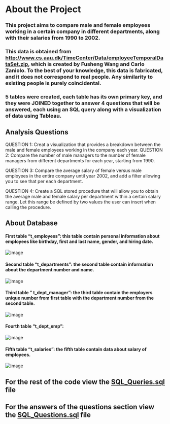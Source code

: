 # About the Project
### This project aims to compare male and female employees working in a certain company in different departments, along with their salaries from 1990 to 2002.

### This data is obtained from http://www.cs.aau.dk/TimeCenter/Data/employeeTemporalDataSet.zip, which is created by Fusheng Wang and Carlo Zaniolo. To the best of your knowledge, this data is fabricated, and it does not correspond to real people. Any similarity to existing people is purely coincidental.

### 5 tables were created, each table has its own primary key, and they were JOINED together to answer 4 questions that will be answered, each using an SQL query along with a visualization of data using Tableau.

## **Analysis Questions**

QUESTION 1: Creat a visualization that provides a breakdown between the male and female employees working in the company each year.
QUESTION 2: Compare the number of male managers to the number of female managers from different departments for each year, starting from 1990.

QUESTION 3: Compare the average salary of female versus male employees in the entire company until year 2002, and add a filter allowing you to see that per each department.

QUESTION 4: Create a SQL stored procedure that will allow you to obtain the average male and female salary per department within a certain salary range. Let this range be defined by two values the user can insert when calling the procedure.


## About Database

#### First table “t_employess”: this table contain personal information about employees like birthday, first and last name, gender, and hiring date.
![image](https://github.com/user-attachments/assets/1ae96ec6-8832-47fb-ad76-3d930729b8cd)

#### Second table “t_departments”: the second table contain information about the department number and name.
![image](https://github.com/user-attachments/assets/9109a687-8ff3-442d-9592-94d4cc7d6be5)


#### Third table ” t_dept_manager”: the third table contain the employers unique number from first table with the department number from the second table.
![image](https://github.com/user-attachments/assets/080bf62f-a5d2-4947-88e3-50f50a2f478e)


#### Fourth table “t_dept_emp”:
![image](https://github.com/user-attachments/assets/87771d0e-3ab6-4f52-b114-d378284de2d8)


#### Fifth table “t_salaries”:  the fifth table contain data about salary of employees.
![image](https://github.com/user-attachments/assets/0ae00503-bbd8-475b-85f2-9c80d625aed6)


## For the rest of the code view the [SQL_Queries.sql](https://drive.google.com/file/d/13Fw58ir9-_wl_YTK4OW6LHsuJJGlVZ6I/view?usp=sharing) file

## For the answers of the questions section view the [SQL_Questions.sql](https://github.com/Maged325/SQL-Portfolio/blob/main/Project_2/SQL_Questions.sql) file

